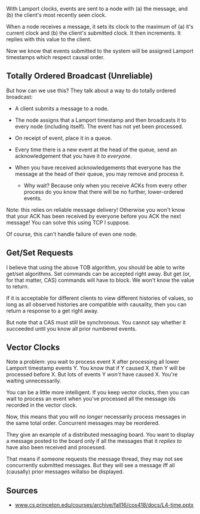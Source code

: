 With Lamport clocks, events are sent to a node with (a) the message, and
(b) the client's most recently seen clock.

When a node receives a message, it sets its clock to the maximum of (a)
it's current clock and (b) the client's submitted clock. It then
increments. It replies with this value to the client.

Now we know that events submitted to the system will be assigned Lamport
timestamps which respect causal order.

## Totally Ordered Broadcast (Unreliable)

But how can we use this? They talk about a way to do totally ordered
broadcast:

* A client submits a message to a node.
* The node assigns that a Lamport timestamp and then broadcasts it to
  every node (including itself). The event has not yet been processed.
* On receipt of event, place it in a queue.

* Every time there is a new event at the head of the queue, send an
  acknowledgement that you have it *to everyone*.
* When you have received acknowledgements that everyone has the message
  at the head of their queue, you may remove and process it.
  * Why wait? Because only when you receive ACKs from every other
    process do you know that there will be no further, lower-ordered
    events.

Note: this relies on reliable message delivery! Otherwise you won't know
that your ACK has been received by everyone before you ACK the next
message! You can solve this using TCP I suppose.

Of course, this can't handle failure of even one node.

## Get/Set Requests

I believe that using the above TOB algorithm, you should be able to
write get/set algorithms. Set commands can be accepted right away. But
get (or, for that matter, CAS) commands will have to block. We won't
know the value to return.

If it is acceptable for different clients to view different histories of
values, so long as all observed histories are compatible with causality,
then you can return a response to a get right away.

But note that a CAS must still be synchronous. You cannot say whether it
succeeded until you know all prior numbered events.

## Vector Clocks

Note a problem: you wait to process event X after processing all lower
Lamport timestamp events Y. You know that if Y caused X, then Y will be
processed before X. But lots of events Y *won't* have caused X. You're
waiting unnecessarily.

You can be a little more intelligent. If you keep vector clocks, then
you can wait to process an event when you've processed all the message
ids recorded in the vector clock.

Now, this means that you will *no longer* necessarily process messages
in the same total order. Concurrent messages may be reordered.

They give an example of a distributed messaging board. You want to
display a message posted to the board only if all the messages that it
*replies to* have also been received and processed.

That means if someone requests the message thread, they may not see
concurrently submitted messages. But they will see a message iff all
(causally) prior messages willalso be displayed.

## Sources

* www.cs.princeton.edu/courses/archive/fall16/cos418/docs/L4-time.pptx
